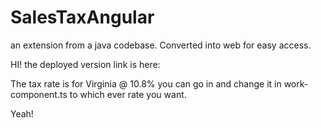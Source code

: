 # SalesTaxAngular
an extension from a java codebase. Converted into web for easy access. 


HI!
the deployed version link is here:

The tax rate is for Virginia @ 10.8%
you can go in and change it in work-component.ts to which ever rate you want.

Yeah!
